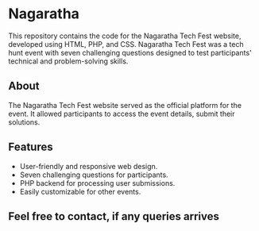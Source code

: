 # Nagaratha
This repository contains the code for the Nagaratha Tech Fest website, developed using HTML, PHP, and CSS. Nagaratha Tech Fest was a tech hunt event with seven challenging questions designed to test participants' technical and problem-solving skills.


## About
The Nagaratha Tech Fest website served as the official platform for the event. It allowed participants to access the event details, submit their solutions.

## Features
- User-friendly and responsive web design.
- Seven challenging questions for participants.
- PHP backend for processing user submissions.
- Easily customizable for other events.

## Feel free to contact, if any queries arrives


